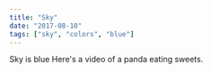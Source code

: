 ```yaml
---
title: "Sky"
date: "2017-08-10"
tags: ["sky", "colors", "blue"]
---
```


Sky is blue
Here's a video of a panda eating sweets.
